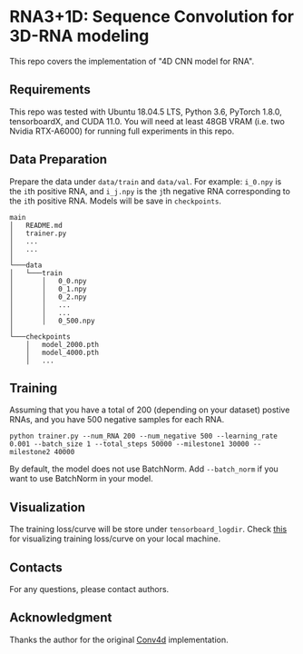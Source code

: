 # RNA3+1D: Sequence Convolution for 3D-RNA modeling
This repo covers the implementation of "4D CNN model for RNA".

## Requirements
This repo was tested with Ubuntu 18.04.5 LTS, Python 3.6, PyTorch 1.8.0, tensorboardX, and CUDA 11.0. You will need at least 48GB VRAM (i.e. two Nvidia RTX-A6000) for running full experiments in this repo.

## Data Preparation
Prepare the data under ```data/train``` and ```data/val```. For example: ```i_0.npy``` is the `i`th positive RNA, and  ```i_j.npy``` is the `j`th negative RNA corresponding to the `i`th positive RNA. Models will be save in ```checkpoints```.
```
main
│   README.md
│   trainer.py   
│   ...
│   ...   
│
└───data   
│   └───train
│       │   0_0.npy
│       │   0_1.npy
│       │   0_2.npy
│       │   ...
│       │   ...
│       │   0_500.npy
│   
└───checkpoints
    │   model_2000.pth
    │   model_4000.pth
    │   ...
```


## Training
Assuming that you have a total of 200 (depending on your dataset) postive RNAs, and you have 500 negative samples for each RNA.
```
python trainer.py --num_RNA 200 --num_negative 500 --learning_rate 0.001 --batch_size 1 --total_steps 50000 --milestone1 30000 --milestone2 40000
```
By default, the model does not use BatchNorm. Add ```--batch_norm``` if you want to use BatchNorm in your model.

## Visualization
The training loss/curve will be store under ```tensorboard_logdir```. Check [this](https://stackoverflow.com/questions/37987839/how-can-i-run-tensorboard-on-a-remote-server) for visualizing training loss/curve on your local machine.

## Contacts
For any questions, please contact authors.

## Acknowledgment
Thanks the author for the original [Conv4d](https://github.com/ZhengyuLiang24/Conv4d-PyTorch) implementation.
